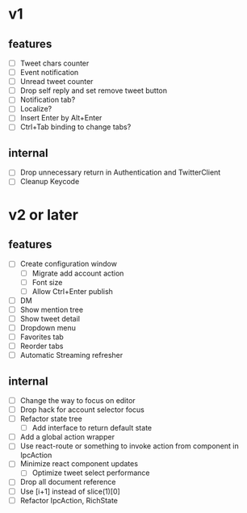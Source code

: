 # v1
## features
- [ ] Tweet chars counter
- [ ] Event notification
- [ ] Unread tweet counter
- [ ] Drop self reply and set remove tweet button
- [ ] Notification tab?
- [ ] Localize?
- [ ] Insert Enter by Alt+Enter
- [ ] Ctrl+Tab binding to change tabs?

## internal
- [ ] Drop unnecessary return in Authentication and TwitterClient
- [ ] Cleanup Keycode

# v2 or later
## features
- [ ] Create configuration window
  - [ ] Migrate add account action
  - [ ] Font size
  - [ ] Allow Ctrl+Enter publish
- [ ] DM
- [ ] Show mention tree
- [ ] Show tweet detail
- [ ] Dropdown menu
- [ ] Favorites tab
- [ ] Reorder tabs
- [ ] Automatic Streaming refresher

## internal
- [ ] Change the way to focus on editor
- [ ] Drop hack for account selector focus
- [ ] Refactor state tree
  - [ ] Add interface to return default state
- [ ] Add a global action wrapper
- [ ] Use react-route or something to invoke action from component in IpcAction
- [ ] Minimize react component updates
  - [ ] Optimize tweet select performance
- [ ] Drop all document reference
- [ ] Use [i+1] instead of slice(1)[0]
- [ ] Refactor IpcAction, RichState
